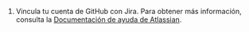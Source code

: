 1. Vincula tu cuenta de GitHub con Jira. Para obtener más información, consulta la [Documentación de ayuda de Atlassian](https://confluence.atlassian.com/adminjiracloud/connect-jira-cloud-to-github-814188429.html).
